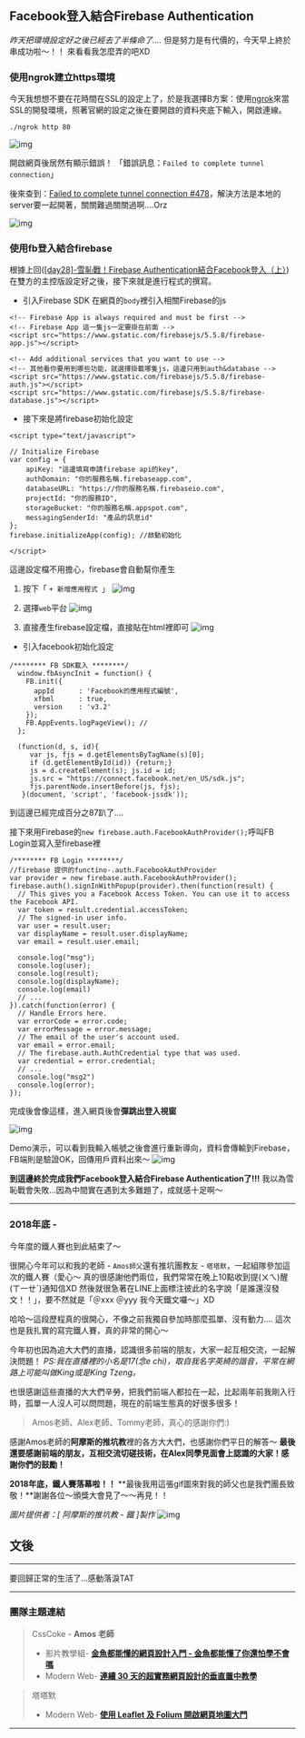 ## Facebook登入結合Firebase Authentication

_昨天把環境設定好之後已經去了半條命了...._
但是努力是有代價的，今天早上終於串成功啦～！！
來看看我怎麼弄的吧XD

### 使用ngrok建立https環境

今天我想想不要在花時間在SSL的設定上了，於是我選擇B方案：使用[ngrok](https://ngrok.com/)來當SSL的開發環境，照著官網的設定之後在要開啟的資料夾底下輸入，開啟連線。
```
./ngrok http 80
```
![img](https://github.com/tinatyc/King-Ironman-30Day-Challenge/blob/master/2018/article/img/day30_4.png?raw=true)

開啟網頁後居然有顯示錯誤！
「錯誤訊息：`Failed to complete tunnel connection`」

後來查到：[Failed to complete tunnel connection #478](https://github.com/inconshreveable/ngrok/issues/478)，解決方法是本地的server要一起開著，關關難過關關過啊....Orz

![img](https://github.com/tinatyc/King-Ironman-30Day-Challenge/blob/master/2018/article/img/day30_3.png?raw=true)

### 使用fb登入結合firebase

根據上回([[day28]-雪恥戰！Firebase Authentication結合Facebook登入（上）](https://ithelp.ithome.com.tw/articles/10209531))在雙方的主控版設定好之後，接下來就是進行程式的撰寫。

- 引入Firebase SDK
在網頁的`body`裡引入相關Firebase的js
```
<!-- Firebase App is always required and must be first -->
<!-- Firebase App 這一隻js一定要掛在前面 -->
<script src="https://www.gstatic.com/firebasejs/5.5.8/firebase-app.js"></script>

<!-- Add additional services that you want to use -->
<!-- 其他看你要用到哪些功能，就選擇掛載哪隻js，這邊只用到auth&database -->
<script src="https://www.gstatic.com/firebasejs/5.5.8/firebase-auth.js"></script>
<script src="https://www.gstatic.com/firebasejs/5.5.8/firebase-database.js"></script>
```

- 接下來是將firebase初始化設定

```
<script type="text/javascript">

// Initialize Firebase
var config = {
    apiKey: "這邊填寫申請firebase api的key",
    authDomain: "你的服務名稱.firebaseapp.com",
    databaseURL: "https://你的服務名稱.firebaseio.com",
    projectId: "你的服務ID",
    storageBucket: "你的服務名稱.appspot.com",
    messagingSenderId: "產品的訊息id"
};
firebase.initializeApp(config); //啟動初始化

</script>
```
這邊設定檔不用擔心，firebase會自動幫你產生
1. 按下「 `+ 新增應用程式 `」
![img](https://github.com/tinatyc/King-Ironman-30Day-Challenge/blob/master/2018/article/img/day30_5.png?raw=true)

2. 選擇`web`平台
![img](https://github.com/tinatyc/King-Ironman-30Day-Challenge/blob/master/2018/article/img/day30_6.png?raw=true)

3. 直接產生firebase設定檔，直接貼在html裡即可
![img](https://github.com/tinatyc/King-Ironman-30Day-Challenge/blob/master/2018/article/img/day30_7.png?raw=true)

- 引入facebook初始化設定

```
/******** FB SDK載入 ********/
  window.fbAsyncInit = function() {
    FB.init({
      appId      : 'Facebook的應用程式編號',
      xfbml      : true,
      version    : 'v3.2'
    });
    FB.AppEvents.logPageView(); //
  };

  (function(d, s, id){
     var js, fjs = d.getElementsByTagName(s)[0];
     if (d.getElementById(id)) {return;}
     js = d.createElement(s); js.id = id;
     js.src = "https://connect.facebook.net/en_US/sdk.js";
     fjs.parentNode.insertBefore(js, fjs);
   }(document, 'script', 'facebook-jssdk'));
```

到這邊已經完成百分之87趴了....

接下來用Firebase的`new firebase.auth.FacebookAuthProvider();`呼叫FB Login並寫入至firebase裡

```
/******** FB Login ********/
//firebase 提供的functino-.auth.FacebookAuthProvider
var provider = new firebase.auth.FacebookAuthProvider();
firebase.auth().signInWithPopup(provider).then(function(result) {
  // This gives you a Facebook Access Token. You can use it to access the Facebook API.
  var token = result.credential.accessToken;
  // The signed-in user info.
  var user = result.user;
  var displayName = result.user.displayName;
  var email = result.user.email;

  console.log("msg");
  console.log(user);
  console.log(result);
  console.log(displayName);
  console.log(email)
  // ...
}).catch(function(error) {
  // Handle Errors here.
  var errorCode = error.code;
  var errorMessage = error.message;
  // The email of the user's account used.
  var email = error.email;
  // The firebase.auth.AuthCredential type that was used.
  var credential = error.credential;
  // ...
  console.log("msg2")
  console.log(error);
});

```
完成後會像這樣，進入網頁後會**彈跳出登入視窗**

![img](https://github.com/tinatyc/King-Ironman-30Day-Challenge/blob/master/2018/article/img/day30_8.png?raw=true)

Demo演示，可以看到我輸入帳號之後會進行重新導向，資料會傳輸到Firebase，FB端則是驗證OK，回傳用戶資料出來～
![img](https://github.com/tinatyc/King-Ironman-30Day-Challenge/blob/master/2018/article/img/day30_1.gif?raw=true)

**到這邊終於完成我們Facebook登入結合Firebase Authentication了!!!**
我以為雪恥戰會失敗...因為中間實在遇到太多難題了，成就感十足啊～
   
---

### 2018年底 -

今年度的鐵人賽也到此結束了～

很開心今年可以和我的老師 - `Amos師父`還有推坑團教友 - `塔塔默`，一起組隊參加這次的鐵人賽（愛心～
真的很感謝他們兩位，我們常常在晚上10點收到提(ㄨㄟ)醒(ㄒ一ㄝˊ)通知信XD 
然後就很急著在LINE上面標注彼此的名字說「是誰還沒發文！！」，要不然就是「＠xxx ＠yyy 我今天鐵文囉～」XD

哈哈～這段歷程真的很開心，不像之前我獨自參加時那麼孤單、沒有動力....
這次也是我扎實的寫完鐵人賽，真的非常的開心～

今年初也因為追大大們的直播，認識很多前端的朋友，大家一起互相交流，一起解決問題！
_PS:我在直播裡的小名是17(念e chi)，取自我名字英綺的諧音，平常在網路上可能叫做King或是King Tzeng。_

也很感謝這些直播的大大們辛勞，把我們前端人都拉在一起，比起兩年前我剛入行時，孤單一人沒人可以問問題，現在的前端生態真的好很多很多！

> Amos老師、Alex老師、Tommy老師，真心的感謝你們:)

感謝Amos老師的**阿摩斯的推坑教**裡的各方大大們，也感謝你們平日的解答～
**最後還要感謝前端的朋友，互相交流切磋技術，在Alex同學見面會上認識的大家！感謝你們的鼓勵！**

**2018年底，鐵人賽落幕啦！！**
**最後我用這張gif圖來對我的師父也是我們團長致敬！**謝謝各位～頒獎大會見了～～再見！！

*圖片提供者：[ 阿摩斯的推坑教 - 鐵 ]製作*
![img](https://github.com/tinatyc/King-Ironman-30Day-Challenge/blob/master/2018/article/img/day30_2.gif?raw=true)
   
   
## 文後

---

要回歸正常的生活了...感動落淚TAT

---

### 團隊主題連結

> CssCoke - **Amos 老師**
>
> - 影片教學組- **[金魚都能懂的網頁設計入門 - 金魚都能懂了你還怕學不會嗎](https://ithelp.ithome.com.tw/users/20112550/ironman/2072)**
> - Modern Web- **[連續 30 天的超實務網頁設計的垂直置中教學](https://ithelp.ithome.com.tw/users/20112550/ironman/2092)**

> 塔塔默
>
> - Modern Web- **[使用 Leaflet 及 Folium 開啟網頁地圖大門](https://ithelp.ithome.com.tw/users/20112552/ironman/2074)**

---
